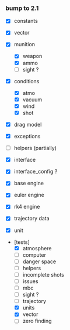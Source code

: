 ### bump to 2.1

- [x] constants
- [x] vector
- [x] munition
  - [x] weapon
  - [x] ammo
  - [ ] sight ?
- [x] conditions
  - [x] atmo
  - [x] vacuum
  - [x] wind
  - [x] shot
- [x] drag model
- [x] exceptions
- [ ] helpers (partially)
- [x] interface
- [x] interface_config ?
- [x] base engine
- [x] euler engine
- [x] rk4 engine
- [x] trajectory data
- [x] unit


- [tests]
  - [x] atmosphere
  - [ ] computer
  - [ ] danger space
  - [ ] helpers
  - [ ] incomplete shots
  - [ ] issues
  - [ ] mbc
  - [ ] sight ?
  - [ ] trajectory
  - [x] units
  - [x] vector
  - [ ] zero finding